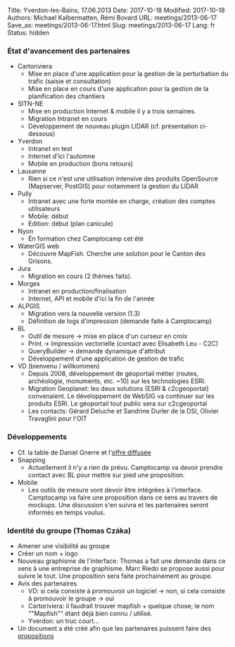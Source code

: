 Title: Yverdon-les-Bains, 17.06.2013
Date: 2017-10-18
Modified: 2017-10-18
Authors: Michael Kalbermatten, Rémi Bovard
URL: meetings/2013-06-17
Save_as: meetings/2013-06-17.html
Slug: meetings/2013-06-17
Lang: fr
Status: hidden

### État d'avancement des partenaires

* Cartoriviera
    * Mise en place d'une application pour la gestion de la perturbation du trafic (saisie et consultation)
    * Mise en place en cours d'une application pour la gestion de la planification des chantiers
* SITN-NE
    * Mise en production Internet & mobile il y a trois semaines.
    * Migration Intranet en cours
    * Développement de nouveau plugin LIDAR (cf. présentation ci-dessous)
* Yverdon
    * Intranet en test
    * Internet d'ici l'automne
    * Mobile en production (bons retours)
* Lausanne
    * Rien si ce n'est une utilisation intensive des produits OpenSource (Mapserver, PostGIS) pour notamment la gestion du LIDAR
* Pully
    * Intranet avec une forte montée en charge, création des comptes utilisateurs
    * Mobile: début
    * Edition: début (plan canicule)
* Nyon
    * En formation chez Camptocamp cet été
* WaterGIS web
    * Découvre MapFish. Cherche une solution pour le Canton des Grisons.
* Jura
    * Migration en cours (2 thèmes faits).
* Morges
    * Intranet en production/finalisation
    * Internet, API et mobile d'ici la fin de l'année
* ALPGIS
    * Migration vers la nouvelle version (1.3)
    * Définition de logs d'impression (demande faite à Camptocamp)
* BL
    * Outil de mesure -> mise en place d'un curseur en croix
    * Print -> Impression vectorielle (contact avec Elisabeth Leu - C2C)
    * QueryBuilder -> demande dynamique d'attribut
    * Développement d'une application de gestion de trafic
* VD (bienvenu / willkommen)
    * Depuis 2008, développement de géoportail métier (routes, archéologie, monuments, etc. ~10) sur les technologies ESRI.
    * Migration Geoplanet: les deux solutions (ESRI & c2cgeoportal) convenaient. Le développement de WebSIG va continuer sur les produits ESRI. Le géoportail tout public sera sur c2cgeoportal
    * Les contacts: Gérard Deluche et Sandrine Durler de la DSI, Olivier Travaglini pour l'OIT

### Développements

* Cf. la table de Daniel Gnerre et l'[offre diffusée](https://docs.google.com/spreadsheet/ccc?key=0ApF-z1EakPlddFJyR3JhN3BhMC02Qi1BeU1fME5oQXc#gid=0)
* Snapping
    * Actuellement il n'y a rien de prévu. Camptocamp va devoir prendre contact avec BL pour mettre sur pied une proposition.
* Mobile
    * Les outils de mesure vont devoir être intégrées à l'interface. Camptocamp va faire une proposition dans ce sens au travers de mockups. Une discussion s'en suivra et les partenaires seront informés en temps voulus.

### Identité du groupe (Thomas Czáka)

* Amener une visibilité au groupe
* Créer un nom + logo
* Nouveau graphisme de l'interface: Thomas a fait une demande dans ce sens à une entreprise de graphisme. Marc Riedo se propose aussi pour suivre le tout. Une proposition sera faite prochainement au groupe.
* Avis des partenaires
    * VD: si cela consiste à promouvoir un logiciel -> non, si cela consiste à promouvoir le groupe -> oui
    * Cartoriviera: il faudrait trouver mapfish + quelque chose; le nom ""Mapfish"" étant déjà bien connu / utilisé.
    * Yverdon: un truc court...
* Un document a été créé afin que les partenaires puissent faire des [propositions](https://docs.google.com/spreadsheet/ccc?key=0Amk63aoZqSdVdGxzLVJzc2NnZU0zMHhHeWhJNzh5c3c#gid=0)
